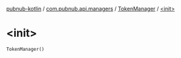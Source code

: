 [pubnub-kotlin](../../index.md) / [com.pubnub.api.managers](../index.md) / [TokenManager](index.md) / [&lt;init&gt;](./-init-.md)

# &lt;init&gt;

`TokenManager()`
